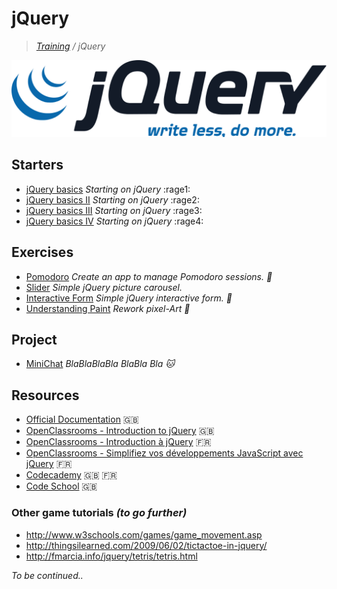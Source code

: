 # jQuery
>_[Training](https://gitlab.com/simplon-co/training) / jQuery_

![jQuery](jquery.png)

## Starters

* [jQuery basics](https://github.com/simplonco/jquery-exercises-base) _Starting on jQuery_  :rage1:
* [jQuery basics II](https://github.com/simplonco/jquery-exercises-base2) _Starting on jQuery_  :rage2:
* [jQuery basics III](https://github.com/simplonco/jquery-exercises-base3) _Starting on jQuery_  :rage3:
* [jQuery basics IV](https://github.com/simplonco/jquery-exercises-base4) _Starting on jQuery_  :rage4:

## Exercises

* [Pomodoro](https://gitlab.com/simplon-co/jquery-pomodoro)
  _Create an app to manage Pomodoro sessions. :tomato:_
* [Slider](https://gitlab.com/simplon-co/jquery-slider) _Simple jQuery picture carousel._
* [Interactive Form](https://gitlab.com/simplon-co/jquery-form) _Simple jQuery interactive form. :pencil:_
* [Understanding Paint](https://gitlab.com/simplon-co/jquery-paint)
  _Rework pixel-Art :art:_

## Project

* [MiniChat](https://gitlab.com/simplon-co/project-chat) _BlaBlaBlaBla BlaBla Bla :cat:_

## Resources

* [Official Documentation](http://api.jquery.com/) :gb:
* [OpenClassrooms - Introduction to jQuery](https://openclassrooms.com/courses/intro-to-jquery) :gb:
* [OpenClassrooms - Introduction à jQuery](https://openclassrooms.com/courses/introduction-a-jquery-4) :fr:
* [OpenClassrooms - Simplifiez vos développements JavaScript avec jQuery](https://openclassrooms.com/courses/simplifiez-vos-developpements-javascript-avec-jquery) :fr:
* [Codecademy](https://www.codecademy.com/learn/jquery) :gb: :fr:
* [Code School](https://www.codeschool.com/courses/try-jquery) :gb:

### Other game tutorials _(to go further)_

* http://www.w3schools.com/games/game_movement.asp
* http://thingsilearned.com/2009/06/02/tictactoe-in-jquery/
* http://fmarcia.info/jquery/tetris/tetris.html


_To be continued.._
